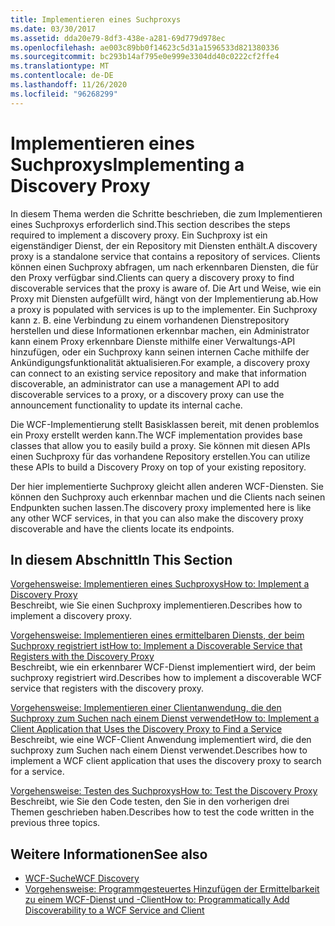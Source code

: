 ```yaml
---
title: Implementieren eines Suchproxys
ms.date: 03/30/2017
ms.assetid: dda20e79-8df3-438e-a281-69d779d978ec
ms.openlocfilehash: ae003c89bb0f14623c5d31a1596533d821380336
ms.sourcegitcommit: bc293b14af795e0e999e3304dd40c0222cf2ffe4
ms.translationtype: MT
ms.contentlocale: de-DE
ms.lasthandoff: 11/26/2020
ms.locfileid: "96268299"
---
```

# <a name="implementing-a-discovery-proxy"></a><span data-ttu-id="a4c90-102">Implementieren eines Suchproxys</span><span class="sxs-lookup"><span data-stu-id="a4c90-102">Implementing a Discovery Proxy</span></span>

<span data-ttu-id="a4c90-103">In diesem Thema werden die Schritte beschrieben, die zum Implementieren eines Suchproxys erforderlich sind.</span><span class="sxs-lookup"><span data-stu-id="a4c90-103">This section describes the steps required to implement a discovery proxy.</span></span> <span data-ttu-id="a4c90-104">Ein Suchproxy ist ein eigenständiger Dienst, der ein Repository mit Diensten enthält.</span><span class="sxs-lookup"><span data-stu-id="a4c90-104">A discovery proxy is a standalone service that contains a repository of services.</span></span> <span data-ttu-id="a4c90-105">Clients können einen Suchproxy abfragen, um nach erkennbaren Diensten, die für den Proxy verfügbar sind.</span><span class="sxs-lookup"><span data-stu-id="a4c90-105">Clients can query a discovery proxy to find discoverable services that the proxy is aware of.</span></span> <span data-ttu-id="a4c90-106">Die Art und Weise, wie ein Proxy mit Diensten aufgefüllt wird, hängt von der Implementierung ab.</span><span class="sxs-lookup"><span data-stu-id="a4c90-106">How a proxy is populated with services is up to the implementer.</span></span> <span data-ttu-id="a4c90-107">Ein Suchproxy kann z. B. eine Verbindung zu einem vorhandenen Dienstrepository herstellen und diese Informationen erkennbar machen, ein Administrator kann einem Proxy erkennbare Dienste mithilfe einer Verwaltungs-API hinzufügen, oder ein Suchproxy kann seinen internen Cache mithilfe der Ankündigungsfunktionalität aktualisieren.</span><span class="sxs-lookup"><span data-stu-id="a4c90-107">For example, a discovery proxy can connect to an existing service repository and make that information discoverable, an administrator can use a management API to add discoverable services to a proxy, or a discovery proxy can use the announcement functionality to update its internal cache.</span></span>  
  
 <span data-ttu-id="a4c90-108">Die WCF-Implementierung stellt Basisklassen bereit, mit denen problemlos ein Proxy erstellt werden kann.</span><span class="sxs-lookup"><span data-stu-id="a4c90-108">The WCF implementation provides base classes that allow you to easily build a proxy.</span></span> <span data-ttu-id="a4c90-109">Sie können mit diesen APIs einen Suchproxy für das vorhandene Repository erstellen.</span><span class="sxs-lookup"><span data-stu-id="a4c90-109">You can utilize these APIs to build a Discovery Proxy on top of your existing repository.</span></span>  
  
 <span data-ttu-id="a4c90-110">Der hier implementierte Suchproxy gleicht allen anderen WCF-Diensten. Sie können den Suchproxy auch erkennbar machen und die Clients nach seinen Endpunkten suchen lassen.</span><span class="sxs-lookup"><span data-stu-id="a4c90-110">The discovery proxy implemented here is like any other WCF services, in that you can also make the discovery proxy discoverable and have the clients locate its endpoints.</span></span>  
  
## <a name="in-this-section"></a><span data-ttu-id="a4c90-111">In diesem Abschnitt</span><span class="sxs-lookup"><span data-stu-id="a4c90-111">In This Section</span></span>  

 [<span data-ttu-id="a4c90-112">Vorgehensweise: Implementieren eines Suchproxys</span><span class="sxs-lookup"><span data-stu-id="a4c90-112">How to: Implement a Discovery Proxy</span></span>](how-to-implement-a-discovery-proxy.md)  
 <span data-ttu-id="a4c90-113">Beschreibt, wie Sie einen Suchproxy implementieren.</span><span class="sxs-lookup"><span data-stu-id="a4c90-113">Describes how to implement a discovery proxy.</span></span>  
  
 [<span data-ttu-id="a4c90-114">Vorgehensweise: Implementieren eines ermittelbaren Diensts, der beim Suchproxy registriert ist</span><span class="sxs-lookup"><span data-stu-id="a4c90-114">How to: Implement a Discoverable Service that Registers with the Discovery Proxy</span></span>](discoverable-service-that-registers-with-the-discovery-proxy.md)  
 <span data-ttu-id="a4c90-115">Beschreibt, wie ein erkennbarer WCF-Dienst implementiert wird, der beim suchproxy registriert wird.</span><span class="sxs-lookup"><span data-stu-id="a4c90-115">Describes how to implement a discoverable WCF service that registers with the discovery proxy.</span></span>  
  
 [<span data-ttu-id="a4c90-116">Vorgehensweise: Implementieren einer Clientanwendung, die den Suchproxy zum Suchen nach einem Dienst verwendet</span><span class="sxs-lookup"><span data-stu-id="a4c90-116">How to: Implement a Client Application that Uses the Discovery Proxy to Find a Service</span></span>](client-app-discovery-proxy-to-find-a-service.md)  
 <span data-ttu-id="a4c90-117">Beschreibt, wie eine WCF-Client Anwendung implementiert wird, die den suchproxy zum Suchen nach einem Dienst verwendet.</span><span class="sxs-lookup"><span data-stu-id="a4c90-117">Describes how to implement a WCF client application that uses the discovery proxy to search for a service.</span></span>  
  
 [<span data-ttu-id="a4c90-118">Vorgehensweise: Testen des Suchproxys</span><span class="sxs-lookup"><span data-stu-id="a4c90-118">How to: Test the Discovery Proxy</span></span>](how-to-test-the-discovery-proxy.md)  
 <span data-ttu-id="a4c90-119">Beschreibt, wie Sie den Code testen, den Sie in den vorherigen drei Themen geschrieben haben.</span><span class="sxs-lookup"><span data-stu-id="a4c90-119">Describes how to test the code written in the previous three topics.</span></span>  
  
## <a name="see-also"></a><span data-ttu-id="a4c90-120">Weitere Informationen</span><span class="sxs-lookup"><span data-stu-id="a4c90-120">See also</span></span>

- [<span data-ttu-id="a4c90-121">WCF-Suche</span><span class="sxs-lookup"><span data-stu-id="a4c90-121">WCF Discovery</span></span>](wcf-discovery.md)
- [<span data-ttu-id="a4c90-122">Vorgehensweise: Programmgesteuertes Hinzufügen der Ermittelbarkeit zu einem WCF-Dienst und -Client</span><span class="sxs-lookup"><span data-stu-id="a4c90-122">How to: Programmatically Add Discoverability to a WCF Service and Client</span></span>](how-to-programmatically-add-discoverability-to-a-wcf-service-and-client.md)
